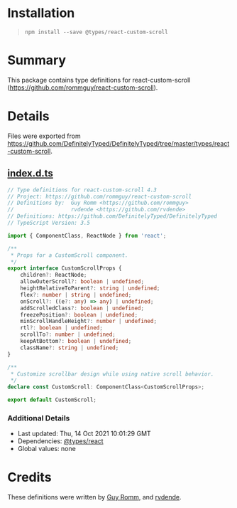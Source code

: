 # Installation
> `npm install --save @types/react-custom-scroll`

# Summary
This package contains type definitions for react-custom-scroll (https://github.com/rommguy/react-custom-scroll).

# Details
Files were exported from https://github.com/DefinitelyTyped/DefinitelyTyped/tree/master/types/react-custom-scroll.
## [index.d.ts](https://github.com/DefinitelyTyped/DefinitelyTyped/tree/master/types/react-custom-scroll/index.d.ts)
````ts
// Type definitions for react-custom-scroll 4.3
// Project: https://github.com/rommguy/react-custom-scroll
// Definitions by:  Guy Romm <https://github.com/rommguy>
//                  rvdende <https://github.com/rvdende>
// Definitions: https://github.com/DefinitelyTyped/DefinitelyTyped
// TypeScript Version: 3.5

import { ComponentClass, ReactNode } from 'react';

/**
 * Props for a CustomScroll component.
 */
export interface CustomScrollProps {
    children?: ReactNode;
    allowOuterScroll?: boolean | undefined;
    heightRelativeToParent?: string | undefined;
    flex?: number | string | undefined;
    onScroll?: ((e?: any) => any) | undefined;
    addScrolledClass?: boolean | undefined;
    freezePosition?: boolean | undefined;
    minScrollHandleHeight?: number | undefined;
    rtl?: boolean | undefined;
    scrollTo?: number | undefined;
    keepAtBottom?: boolean | undefined;
    className?: string | undefined;
}

/**
 * Customize scrollbar design while using native scroll behavior.
 */
declare const CustomScroll: ComponentClass<CustomScrollProps>;

export default CustomScroll;

````

### Additional Details
 * Last updated: Thu, 14 Oct 2021 10:01:29 GMT
 * Dependencies: [@types/react](https://npmjs.com/package/@types/react)
 * Global values: none

# Credits
These definitions were written by [ Guy Romm](https://github.com/rommguy), and [rvdende](https://github.com/rvdende).
